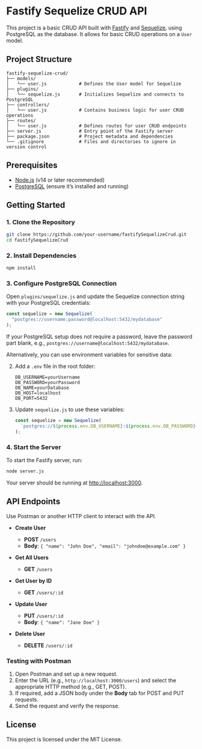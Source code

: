 # Fastify Sequelize CRUD API

This project is a basic CRUD API built with [Fastify](https://www.fastify.io/) and [Sequelize](https://sequelize.org/), using PostgreSQL as the database. It allows for basic CRUD operations on a `User` model.

## Project Structure

```
fastify-sequelize-crud/
├── models/
│   └── user.js            # Defines the User model for Sequelize
├── plugins/
│   └── sequelize.js       # Initializes Sequelize and connects to PostgreSQL
├── controllers/
│   └── user.js            # Contains business logic for user CRUD operations
├── routes/
│   └── user.js            # Defines routes for user CRUD endpoints
├── server.js              # Entry point of the Fastify server
├── package.json           # Project metadata and dependencies
└── .gitignore             # Files and directories to ignore in version control
```

## Prerequisites

- [Node.js](https://nodejs.org/) (v14 or later recommended)
- [PostgreSQL](https://www.postgresql.org/) (ensure it’s installed and running)

## Getting Started

### 1. Clone the Repository

```bash
git clone https://github.com/your-username/fastifySequelizeCrud.git
cd fastifySequelizeCrud
```

### 2. Install Dependencies

```bash
npm install
```

### 3. Configure PostgreSQL Connection

Open `plugins/sequelize.js` and update the Sequelize connection string with your PostgreSQL credentials:

```javascript
const sequelize = new Sequelize(
  "postgres://username:password@localhost:5432/mydatabase"
);
```

If your PostgreSQL setup does not require a password, leave the password part blank, e.g., `postgres://username@localhost:5432/mydatabase`.

Alternatively, you can use environment variables for sensitive data:

2. Add a `.env` file in the root folder:

   ```plaintext
   DB_USERNAME=yourUsername
   DB_PASSWORD=yourPassword
   DB_NAME=yourDatabase
   DB_HOST=localhost
   DB_PORT=5432
   ```

3. Update `sequelize.js` to use these variables:

   ```javascript
   const sequelize = new Sequelize(
     `postgres://${process.env.DB_USERNAME}:${process.env.DB_PASSWORD}@${process.env.DB_HOST}:${process.env.DB_PORT}/${process.env.DB_NAME}`
   );
   ```

### 4. Start the Server

To start the Fastify server, run:

```bash
node server.js
```

Your server should be running at [http://localhost:3000](http://localhost:3000).

## API Endpoints

Use Postman or another HTTP client to interact with the API.

- **Create User**

  - **POST** `/users`
  - **Body**: `{ "name": "John Doe", "email": "johndoe@example.com" }`

- **Get All Users**

  - **GET** `/users`

- **Get User by ID**

  - **GET** `/users/:id`

- **Update User**

  - **PUT** `/users/:id`
  - **Body**: `{ "name": "Jane Doe" }`

- **Delete User**
  - **DELETE** `/users/:id`

### Testing with Postman

1. Open Postman and set up a new request.
2. Enter the URL (e.g., `http://localhost:3000/users`) and select the appropriate HTTP method (e.g., GET, POST).
3. If required, add a JSON body under the **Body** tab for POST and PUT requests.
4. Send the request and verify the response.

## License

This project is licensed under the MIT License.
